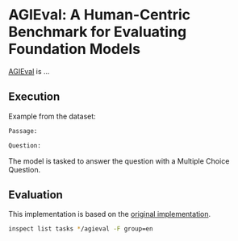 # AGIEval: A Human-Centric Benchmark for Evaluating Foundation Models

[AGIEval](https://arxiv.org/pdf/2304.06364) is ...


## Execution
Example from the dataset:
```python
Passage: 

Question: 
```
The model is tasked to answer the question with a Multiple Choice Question.

## Evaluation
This implementation is based on the [original implementation](https://github.com/ruixiangcui/AGIEval/tree/main).

``` bash
inspect list tasks */agieval -F group=en

```
